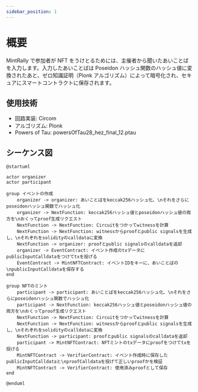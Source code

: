 ```yaml
---
sidebar_position: 1
---
```


# 概要

MintRally で参加者が NFT をうけとるためには、主催者から聞いたあいことばを入力します。入力したあいことばは Poseidon ハッシュ関数のハッシュ値に変換されたあと、ゼロ知識証明（Plonk アルゴリズム）によって暗号化され、セキュアにスマートコントラクトに保存されます。

## 使用技術

- 回路実装: Circom
- アルゴリズム: Plonk
- Powers of Tau: powersOfTau28_hez_final_12.ptau

## シーケンス図

```plantuml MetaTransactionSequence
@startuml

actor organizer
actor participant

group イベントの作成
    organizer -> organizer: あいことばをkeccak256ハッシュ化、\nそれをさらにposeidonハッシュ関数でハッシュ化
    organizer -> NextFunction: keccak256ハッシュ値とposeidonハッシュ値の両方を\nおくってproof生成リクエスト
    NextFunction -> NextFunction: Circuitをつかってwitnessを計算
    NextFunction -> NextFunction: witnessからproofとpublic signalsを生成し、\nそれぞれをsolidityのcalldataに変換
    NextFunction -> organizer: proofとpublic signalsのcalldataを返却
    organizer -> EventContract: イベント作成のtxデータにpublicInputCalldataをつけてtxを投げる
    EventContract -> MintNFTContract: イベントIDをキーに、あいことばの\npublicInputCalldataを保存する
end

group NFTのミント
    participant -> participant: あいことばをkeccak256ハッシュ化、\nそれをさらにposeidonハッシュ関数でハッシュ化
    participant -> NextFunction: keccak256ハッシュ値とposeidonハッシュ値の両方を\nおくってproof生成リクエスト
    NextFunction -> NextFunction: Circuitをつかってwitnessを計算
    NextFunction -> NextFunction: witnessからproofとpublic signalsを生成し、\nそれぞれをsolidityのcalldataに変換
    NextFunction -> participant: proofとpublic signalsのcalldataを返却
    participant -> MintNFTContract: NFTミントのtxデータにproofをつけてtxを投げる
    MintNFTContract -> VerifierContract: イベント作成時に保存したpublicInputCalldataと\nproofCalldataを投げて正しいproofかを検証
    MintNFTContract -> VerifierContract: 使用済みproofとして保存
end

@enduml
```
